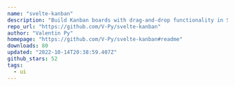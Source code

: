 ```yaml
---
name: "svelte-kanban"
description: "Build Kanban boards with drag-and-drop functionality in Svelte."
repo_url: "https://github.com/V-Py/svelte-kanban"
author: "Valentin Py"
homepage: "https://github.com/V-Py/svelte-kanban#readme"
downloads: 80
updated: "2022-10-14T20:38:59.407Z"
github_stars: 52
tags: 
  - ui
---
```

